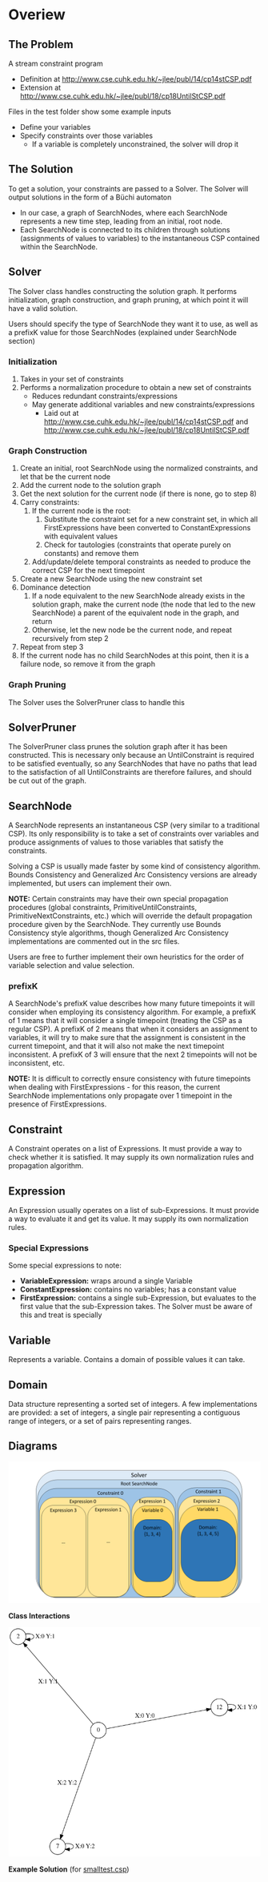 # Overiew

## The Problem
A stream constraint program

* Definition at http://www.cse.cuhk.edu.hk/~jlee/publ/14/cp14stCSP.pdf
* Extension at http://www.cse.cuhk.edu.hk/~jlee/publ/18/cp18UntilStCSP.pdf

Files in the test folder show some example inputs

* Define your variables
* Specify constraints over those variables
  * If a variable is completely unconstrained, the solver will drop it

## The Solution
To get a solution, your constraints are passed to a Solver. The Solver will output solutions in the form of a Büchi automaton
* In our case, a graph of SearchNodes, where each SearchNode represents a new time step, leading from an initial, root node.
* Each SearchNode is connected to its children through solutions (assignments of values to variables) to the instantaneous CSP contained within the SearchNode.

## Solver
The Solver class handles constructing the solution graph. It performs initialization, graph construction, and graph pruning, at which point it will have a valid solution.

Users should specify the type of SearchNode they want it to use, as well as a prefixK value for those SearchNodes (explained under SearchNode section)

### Initialization
1. Takes in your set of constraints
2. Performs a normalization procedure to obtain a new set of constraints
    * Reduces redundant constraints/expressions
    * May generate additional variables and new constraints/expressions
        * Laid out at http://www.cse.cuhk.edu.hk/~jlee/publ/14/cp14stCSP.pdf and http://www.cse.cuhk.edu.hk/~jlee/publ/18/cp18UntilStCSP.pdf

### Graph Construction
1. Create an initial, root SearchNode using the normalized constraints, and let that be the current node
2. Add the current node to the solution graph
3. Get the next solution for the current node (if there is none, go to step 8)
4. Carry constraints:
    1. If the current node is the root:
        1. Substitute the constraint set for a new constraint set, in which all FirstExpressions have been converted to ConstantExpressions with equivalent values
        2. Check for tautologies (constraints that operate purely on constants) and remove them
    2. Add/update/delete temporal constraints as needed to produce the correct CSP for the next timepoint
5. Create a new SearchNode using the new constraint set
6. Dominance detection
    1. If a node equivalent to the new SearchNode already exists in the solution graph, make the current node (the node that led to the new SearchNode) a parent of the equivalent node in the graph, and return
    2. Otherwise, let the new node be the current node, and repeat recursively from step 2
7. Repeat from step 3
8. If the current node has no child SearchNodes at this point, then it is a failure node, so remove it from the graph

### Graph Pruning
The Solver uses the SolverPruner class to handle this


## SolverPruner
The SolverPruner class prunes the solution graph after it has been constructed. This is necessary only because an UntilConstraint is required to be satisfied 
eventually, so any SearchNodes that have no paths that lead to the satisfaction of all UntilConstraints are therefore failures, and should be cut out of the graph.

## SearchNode
A SearchNode represents an instantaneous CSP (very similar to a traditional CSP). Its only responsibility is to take a set of constraints over
variables and produce assignments of values to those variables that satisfy the constraints.

Solving a CSP is usually made faster by some kind of consistency algorithm. Bounds Consistency and Generalized Arc Consistency versions are already
implemented, but users can implement their own. 

**NOTE:** Certain constraints may have their own special propagation procedures (global constraints, PrimitiveUntilConstraints, PrimitiveNextConstraints, etc.)
which will override the default propagation procedure given by the SearchNode. They currently use Bounds Consistency style algorithms,
though Generalized Arc Consistency implementations are commented out in the src files.

Users are free to further implement their own heuristics for the order of variable selection and value selection.

### prefixK
A SearchNode's prefixK value describes how many future timepoints it will consider when employing its consistency algorithm. For example,
a prefixK of 1 means that it will consider a single timepoint (treating the CSP as a regular CSP). A prefixK of 2 means that when it considers
an assignment to variables, it will try to make sure that the assignment is consistent in the current timepoint, and that it will also not
make the next timepoint inconsistent. A prefixK of 3 will ensure that the next 2 timepoints will not be inconsistent, etc.

**NOTE:** It is difficult to correctly ensure consistency with future timepoints when dealing with FirstExpressions - for this reason,
the current SearchNode implementations only propagate over 1 timepoint in the presence of FirstExpressions.

## Constraint
A Constraint operates on a list of Expressions. It must provide a way to check whether it
is satisfied. It may supply its own normalization rules and propagation algorithm. 

## Expression
An Expression usually operates on a list of sub-Expressions. It must provide a way to evaluate it and get its value. It
may supply its own normalization rules.

### Special Expressions
Some special expressions to note:
* **VariableExpression:** wraps around a single Variable
* **ConstantExpression:** contains no variables; has a constant value
* **FirstExpression:** contains a single sub-Expression, but evaluates to the first value that the sub-Expression takes. The Solver must
be aware of this and treat is specially

## Variable
Represents a variable. Contains a domain of possible values it can take.

## Domain
Data structure representing a sorted set of integers. A few implementations are provided: a set of integers, a single pair representing a 
contiguous range of integers, or a set of pairs representing ranges.

## Diagrams
![Class Interactions](https://raw.githubusercontent.com/dmurphy15/stcsp/images/diagram.png)

**Class Interactions**



![Example Solution](https://raw.githubusercontent.com/dmurphy15/stcsp/images/solutions.png)

**Example Solution** (for [smalltest.csp](tests/ExtraTests/smalltest.csp))

